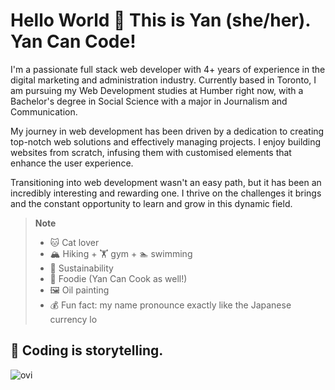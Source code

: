 # Hello World 👋 This is Yan (she/her). Yan Can Code! 
I'm a passionate full stack web developer with 4+ years of experience in the digital marketing and administration industry. Currently based in Toronto, I am pursuing my Web Development studies at Humber right now, with a Bachelor's degree in Social Science with a major in Journalism and Communication.

My journey in web development has been driven by a dedication to creating top-notch web solutions and effectively managing projects. I enjoy building websites from scratch, infusing them with customised elements that enhance the user experience.

Transitioning into web development wasn't an easy path, but it has been an incredibly interesting and rewarding one. I thrive on the challenges it brings and the constant opportunity to learn and grow in this dynamic field.

> **Note**
> - 🐱 Cat lover
> - 🏔 Hiking + 🏋 gym + 🏊 swimming
> - 🌿 Sustainability
> - 🍳 Foodie (Yan Can Cook as well!)
> - 🖼 Oil painting
> - 💰 Fun fact: my name pronounce exactly like the Japanese currency lo
> 
> 

## 🌱 Coding is storytelling.
<img src="https://github-readme-stats.vercel.app/api/top-langs?username=yanwing61&show_icons=true&locale=en&layout=compact&theme=chartreuse-dark" alt="ovi" />
